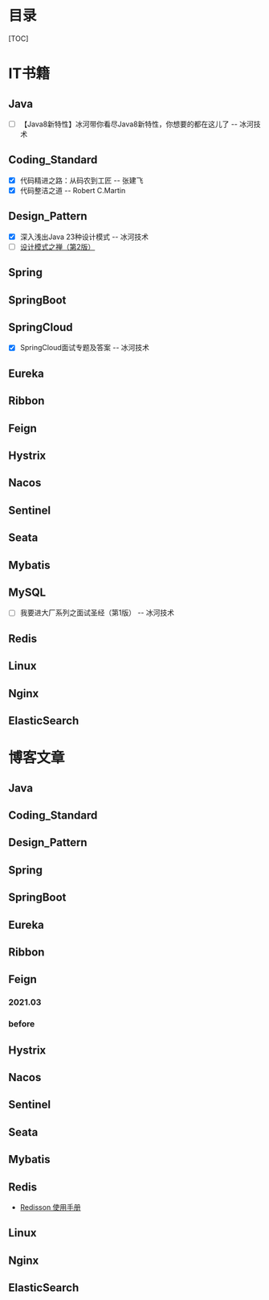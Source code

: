# 目录
[TOC]

# IT书籍
## Java
- [ ] 【Java8新特性】冰河带你看尽Java8新特性，你想要的都在这儿了  -- 冰河技术

## Coding_Standard
- [x] 代码精进之路：从码农到工匠      -- 张建飞   
- [X] 代码整洁之道 -- Robert C.Martin

## Design_Pattern
- [X] 深入浅出Java 23种设计模式      -- 冰河技术
- [ ] [设计模式之禅（第2版）](https://www.kancloud.cn/sstd521/design/193631)     
      
## Spring

## SpringBoot

## SpringCloud
- [x] SpringCloud面试专题及答案    -- 冰河技术

## Eureka

## Ribbon

## Feign

## Hystrix

## Nacos

## Sentinel

## Seata

## Mybatis

## MySQL
- [ ] 我要进大厂系列之面试圣经（第1版） -- 冰河技术

## Redis
## Linux
## Nginx
## ElasticSearch






# 博客文章
## Java
## Coding_Standard


## Design_Pattern

## Spring
## SpringBoot
## Eureka
## Ribbon
## Feign
### 2021.03


### before


## Hystrix
## Nacos
## Sentinel
## Seata
## Mybatis
## Redis
- [Redisson 使用手册](https://www.bookstack.cn/books/redisson-wiki-zh)

## Linux
## Nginx
## ElasticSearch


